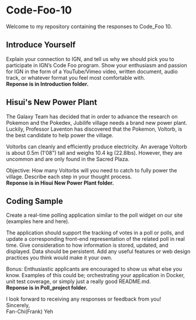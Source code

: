# Code-Foo-10
Welcome to my repository containing the responses to Code_Foo 10.

## Introduce Yourself 
Explain your connection to IGN, and tell us why we should pick you to participate in IGN’s Code Foo program. Show your enthusiasm and passion for IGN in the form of a YouTube/Vimeo video, written document, audio track, or whatever format you feel most comfortable with.  
__Reponse is in Introduction folder.__
## Hisui's New Power Plant
The Galaxy Team has decided that in order to advance the research on Pokemon and the Pokedex, Jubilife village needs a brand new power plant. Luckily, Professor Laventon has discovered that the Pokemon, Voltorb, is the best candidate to help power the village.

Voltorbs can cleanly and efficiently produce electricity. An average Voltorb is about 0.5m (1'08") tall and weighs 10.4 kg (22.8lbs). However, they are uncommon and are only found in the Sacred Plaza.

Objective: How many Voltorbs will you need to catch to fully power the village. Describe each step in your thought process.   
__Reponse is in Hisui New Power Plant folder.__
## Coding Sample
Create a real-time polling application similar to the poll widget on our site (examples here and here). 

The application should support the tracking of votes in a poll or polls, and update a corresponding front-end representation of the related poll in real time. Give consideration to how information is stored, updated, and displayed. Data should be persistent. Add any useful features or web design practices you think would make it your own.

Bonus: Enthusiastic applicants are encouraged to show us what else you know. Examples of this could be; orchestrating your application in Docker, unit test coverage, or simply just a really good README.md.   
__Reponse is in Poll_project folder.__

I look forward to receiving any responses or feedback from you!  
Sincerely,  
  Fan-Chi(Frank) Yeh 